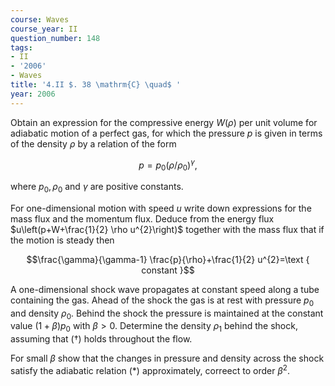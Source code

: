 ```yaml
---
course: Waves
course_year: II
question_number: 148
tags:
- II
- '2006'
- Waves
title: '4.II $. 38 \mathrm{C} \quad$ '
year: 2006
---
```



Obtain an expression for the compressive energy $W(\rho)$ per unit volume for adiabatic motion of a perfect gas, for which the pressure $p$ is given in terms of the density $\rho$ by a relation of the form

$$p=p_{0}\left(\rho / \rho_{0}\right)^{\gamma},$$

where $p_{0}, \rho_{0}$ and $\gamma$ are positive constants.

For one-dimensional motion with speed $u$ write down expressions for the mass flux and the momentum flux. Deduce from the energy flux $u\left(p+W+\frac{1}{2} \rho u^{2}\right)$ together with the mass flux that if the motion is steady then

$$\frac{\gamma}{\gamma-1} \frac{p}{\rho}+\frac{1}{2} u^{2}=\text { constant }$$

A one-dimensional shock wave propagates at constant speed along a tube containing the gas. Ahead of the shock the gas is at rest with pressure $p_{0}$ and density $\rho_{0}$. Behind the shock the pressure is maintained at the constant value $(1+\beta) p_{0}$ with $\beta>0$. Determine the density $\rho_{1}$ behind the shock, assuming that $(\dagger)$ holds throughout the flow.

For small $\beta$ show that the changes in pressure and density across the shock satisfy the adiabatic relation $(*)$ approximately, correect to order $\beta^{2}$.